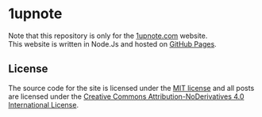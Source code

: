# 1upnote

Note that this repository is only for the [1upnote.com](https://1upnote.com) website.  
This website is written in Node.Js and hosted on [GitHub Pages](https://pages.github.com/).

## License

The source code for the site is licensed under the 
[MIT license](https://1up.mit-license.org/) and all posts are licensed under the 
[Creative Commons Attribution-NoDerivatives 4.0 International License](https://creativecommons.org/licenses/by-nd/4.0/).
